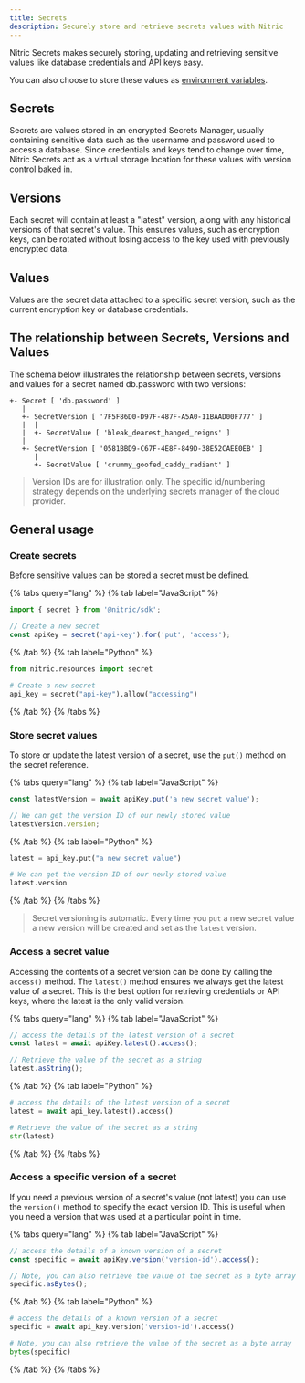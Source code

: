 ```yaml
---
title: Secrets
description: Securely store and retrieve secrets values with Nitric
---
```


Nitric Secrets makes securely storing, updating and retrieving sensitive values like database credentials and API keys easy.

You can also choose to store these values as [environment variables](/docs/env).

## Secrets

Secrets are values stored in an encrypted Secrets Manager, usually containing sensitive data such as the username and password used to access a database. Since credentials and keys tend to change over time, Nitric Secrets act as a virtual storage location for these values with version control baked in.

## Versions

Each secret will contain at least a "latest" version, along with any historical versions of that secret's value. This ensures values, such as encryption keys, can be rotated without losing access to the key used with previously encrypted data.

## Values

Values are the secret data attached to a specific secret version, such as the current encryption key or database credentials.

## The relationship between Secrets, Versions and Values

The schema below illustrates the relationship between secrets, versions and values for a secret named db.password with two versions:

```
+- Secret [ 'db.password' ]
   |
   +- SecretVersion [ '7F5F86D0-D97F-487F-A5A0-11BAAD00F777' ]
   |  |
   |  +- SecretValue [ 'bleak_dearest_hanged_reigns' ]
   |
   +- SecretVersion [ '0581BBD9-C67F-4E8F-849D-38E52CAEE0EB' ]
      |
      +- SecretValue [ 'crummy_goofed_caddy_radiant' ]
```

> Version IDs are for illustration only. The specific id/numbering strategy depends on the underlying secrets manager of the cloud provider.

## General usage

### Create secrets

Before sensitive values can be stored a secret must be defined.

{% tabs query="lang" %}
{% tab label="JavaScript" %}

```javascript
import { secret } from '@nitric/sdk';

// Create a new secret
const apiKey = secret('api-key').for('put', 'access');
```

{% /tab %}
{% tab label="Python" %}

```python
from nitric.resources import secret

# Create a new secret
api_key = secret("api-key").allow("accessing")
```

{% /tab %}
{% /tabs %}

### Store secret values

To store or update the latest version of a secret, use the `put()` method on the secret reference.

{% tabs query="lang" %}
{% tab label="JavaScript" %}

```javascript
const latestVersion = await apiKey.put('a new secret value');

// We can get the version ID of our newly stored value
latestVersion.version;
```

{% /tab %}
{% tab label="Python" %}

```python
latest = api_key.put("a new secret value")

# We can get the version ID of our newly stored value
latest.version
```

{% /tab %}
{% /tabs %}

> Secret versioning is automatic. Every time you `put` a new secret value a new version will be created and set as the `latest` version.

### Access a secret value

Accessing the contents of a secret version can be done by calling the `access()` method. The `latest()` method ensures we always get the latest value of a secret. This is the best option for retrieving credentials or API keys, where the latest is the only valid version.

{% tabs query="lang" %}
{% tab label="JavaScript" %}

```javascript
// access the details of the latest version of a secret
const latest = await apiKey.latest().access();

// Retrieve the value of the secret as a string
latest.asString();
```

{% /tab %}
{% tab label="Python" %}

```python
# access the details of the latest version of a secret
latest = await api_key.latest().access()

# Retrieve the value of the secret as a string
str(latest)
```

{% /tab %}
{% /tabs %}

### Access a specific version of a secret

If you need a previous version of a secret's value (not latest) you can use the `version()` method to specify the exact version ID. This is useful when you need a version that was used at a particular point in time.

{% tabs query="lang" %}
{% tab label="JavaScript" %}

```javascript
// access the details of a known version of a secret
const specific = await apiKey.version('version-id').access();

// Note, you can also retrieve the value of the secret as a byte array
specific.asBytes();
```

{% /tab %}
{% tab label="Python" %}

```python
# access the details of a known version of a secret
specific = await api_key.version('version-id').access()

# Note, you can also retrieve the value of the secret as a byte array
bytes(specific)
```

{% /tab %}
{% /tabs %}
